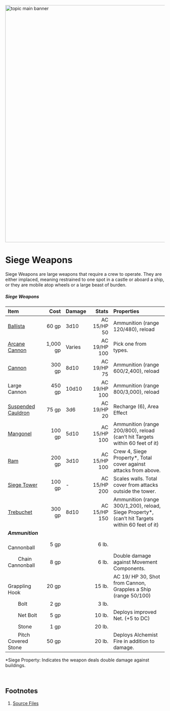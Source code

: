﻿<!-- Siege Weapons -->
<!-- default-game-assets -->
<!-- handouts -->
<!-- siege-weapons -->

<!-- Reference URLS -->
[Repo Files]: https://github.com/Tougher-Together-DnD/default-game-assets/tree/main/handouts/siege-weapons "Tougher Together Files"

<!-- Images -->
[Main Banner]: https://raw.githubusercontent.com/Tougher-Together-DnD/default-game-assets/main/handouts/images/siege-weapons/siege-weapons-banner.webp#banner "topic main banner"

<style>
/* CSS style for NaturalCrit Homebrew render. */
.phb#p1{ text-align:left; }
.phb#p1:after{ display:none; }
.phb p+p { margin-top:.2em; }
.phb blockquote { margin-top:1em; margin-bottom:2em; }
.phb h1, .phb h2, .phb h3, .phb h4, sup, span { color:#006699; }
span { font-weight:bold; }
ul li { line-height:2; }
.phb table tbody tr td { border:1px solid #1C6EA4; text-align:left; }
th:empty { display:none; }

/* css for markdown */
img[src*="#banner"] { display:block; margin-left:auto; margin-right:auto; width:750px; }
</style>

![][Main Banner]

# Siege Weapons
Siege Weapons are large weapons that require a crew to operate. They are either implaced, meaning restrained to one spot in a castle or aboard a ship, or they are mobile atop wheels or a large beast of burden.

##### Siege Weapons
| Item | Cost | Damage | Stats | Properties |
| :--- | ---: | :--- | ---: | :--- |
| [Ballista](https://app.roll20.net/compendium/dnd5e/Items:Ballista?expansion=7583#content) | 60 gp | 3d10 | AC 15/HP 50 | Ammunition (range 120/480), reload |
| [Arcane Cannon](https://app.roll20.net/compendium/dnd5e/Items:Arcane%20Cannon/#h-Arcane%20Cannon) | 1,000 gp | Varies | AC 19/HP 100 | Pick one from types. |
| [Cannon](https://app.roll20.net/compendium/dnd5e/Items:Cannon?expansion=7583#content) | 300 gp | 8d10 | AC 19/HP 75 | Ammunition (range 600/2,400), reload |
| Large Cannon | 450 gp | 10d10 | AC 19/HP 100 | Ammunition (range 800/3,000), reload |
| [Suspended Cauldron](https://app.roll20.net/compendium/dnd5e/Items:Suspended%20Cauldron?expansion=7583#content) | 75 gp | 3d6 | AC 19/HP 20 | Recharge (6), Area Effect |
| [Mangonel](https://app.roll20.net/compendium/dnd5e/Items:Mangonel?expansion=7583#content) | 100 gp | 5d10 | AC 15/HP 100 | Ammunition (range 200/800), reload (can’t hit Targets within 60 feet of it) |
| [Ram](https://app.roll20.net/compendium/dnd5e/Items:Ram?expansion=7583#content) | 200 gp | 3d10 | AC 15/HP 100 | Crew 4, Siege Property*, Total cover against attacks from above. |
| [Siege Tower](https://app.roll20.net/compendium/dnd5e/Items:Siege%20Tower?expansion=7583#content) | 100 gp | - | AC 15/HP 200 | Scales walls. Total cover from attacks outside the tower. |
| [Trebuchet](https://app.roll20.net/compendium/dnd5e/Items:Trebuchet?expansion=7583#content) | 300 gp | 8d10 | AC 15/HP 150 | Ammunition (range 300/1,200), reload, Siege Property*, (can’t hit Targets within 60 feet of it) |
| ***Ammunition*** | |
| &emsp;&emsp;Cannonball | 5 gp | | 6 lb. | |
| &emsp;&emsp;Chain Cannonball | 8 gp | | 6 lb. | Double damage against Movement Components. |
| &emsp;&emsp;Grappling Hook | 20 gp | | 15 lb. | AC 19/ HP 30, Shot from Cannon, Grapples a Ship (range 50/100) |
| &emsp;&emsp;Bolt | 2 gp | | 3 lb. | |
| &emsp;&emsp;Net Bolt | 5 gp | | 10 lb. | Deploys improved Net. (+5 to DC) |
| &emsp;&emsp;Stone | 1 gp | | 20 lb. | |
| &emsp;&emsp;Pitch Covered Stone | 50 gp | | 20 lb. | Deploys Alchemist Fire in addition to damage. |

*Siege Property: Indicates the weapon deals double damage against buildings.

<br>

## Footnotes
1. [Source Files][Repo Files]